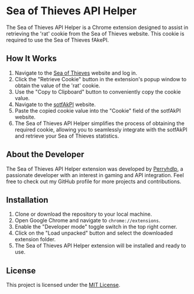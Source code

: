 # Sea of Thieves API Helper

The Sea of Thieves API Helper is a Chrome extension designed to assist in retrieving the 'rat' cookie from the Sea of Thieves website. This cookie is required to use the Sea of Thieves fAkePI.

## How It Works

1. Navigate to the [Sea of Thieves](https://www.seaofthieves.com/) website and log in.
2. Click the "Retrieve Cookie" button in the extension's popup window to obtain the value of the 'rat' cookie.
3. Use the "Copy to Clipboard" button to conveniently copy the cookie value.
4. Navigate to the [sotfAkPI](https://sotfAkPI.vercel.app/) website.
5. Paste the copied cookie value into the "Cookie" field of the sotfAkPI website.
6. The Sea of Thieves API Helper simplifies the process of obtaining the required cookie, allowing you to seamlessly integrate with the sotfAkPI and retrieve your Sea of Thieves statistics.

## About the Developer

The Sea of Thieves API Helper extension was developed by [Perryhdlp](https://github.com/perryhdlp), a passionate developer with an interest in gaming and API integration. Feel free to check out my GitHub profile for more projects and contributions.

## Installation

1. Clone or download the repository to your local machine.
2. Open Google Chrome and navigate to `chrome://extensions`.
3. Enable the "Developer mode" toggle switch in the top right corner.
4. Click on the "Load unpacked" button and select the downloaded extension folder.
5. The Sea of Thieves API Helper extension will be installed and ready to use.

## License

This project is licensed under the [MIT License](LICENSE).
